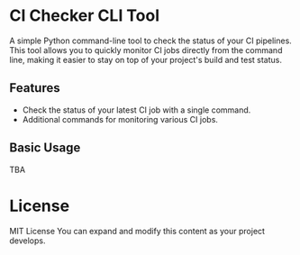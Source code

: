 # CI Checker CLI Tool

A simple Python command-line tool to check the status of your CI pipelines. This tool allows you to quickly monitor CI jobs directly from the command line, 
making it easier to stay on top of your project's build and test status.

## Features
- Check the status of your latest CI job with a single command.
- Additional commands for monitoring various CI jobs.

## Basic Usage
TBA


# License
MIT License
You can expand and modify this content as your project develops.
